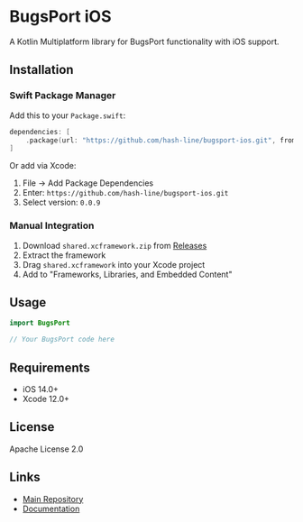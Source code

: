 # BugsPort iOS

A Kotlin Multiplatform library for BugsPort functionality with iOS support.

## Installation

### Swift Package Manager

Add this to your `Package.swift`:

```swift
dependencies: [
    .package(url: "https://github.com/hash-line/bugsport-ios.git", from: "0.0.9")
]
```

Or add via Xcode:
1. File → Add Package Dependencies
2. Enter: `https://github.com/hash-line/bugsport-ios.git`
3. Select version: `0.0.9`

### Manual Integration

1. Download `shared.xcframework.zip` from [Releases](https://github.com/hash-line/hashline-bugsport-client/releases)
2. Extract the framework
3. Drag `shared.xcframework` into your Xcode project
4. Add to "Frameworks, Libraries, and Embedded Content"

## Usage

```swift
import BugsPort

// Your BugsPort code here
```

## Requirements

- iOS 14.0+
- Xcode 12.0+

## License

Apache License 2.0

## Links

- [Main Repository](https://github.com/hash-line/hashline-bugsport-client)
- [Documentation](https://github.com/hash-line/hashline-bugsport-client#readme)